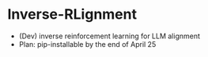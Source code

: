 # Inverse-RLignment 
- (Dev) inverse reinforcement learning for LLM alignment
- Plan: pip-installable by the end of April 25
